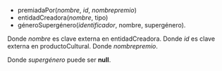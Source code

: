 - premiadaPor(_nombre_, _id_, _nombrepremio_)
- entidadCreadora(_nombre_, tipo)
- géneroSupergénero(_identificador_, nombre, supergénero).

Donde *nombre* es clave externa en entidadCreadora.
Donde *id* es clave externa en productoCultural.
Donde *nombrepremio*.

Donde *supergénero* puede ser **null**.
